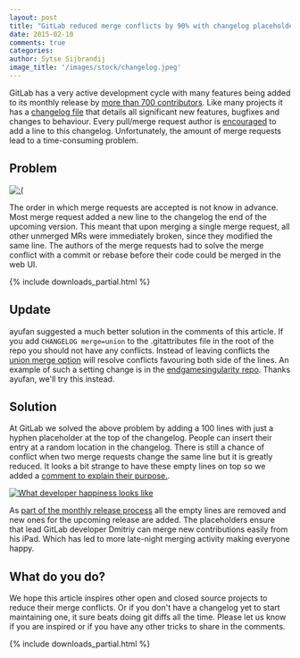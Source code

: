 ```yaml
---
layout: post
title: "GitLab reduced merge conflicts by 90% with changelog placeholders"
date: 2015-02-10
comments: true
categories:
author: Sytse Sijbrandij
image_title: '/images/stock/changelog.jpeg'
---
```


GitLab has a very active development cycle with many features being added to its monthly release by
[more than 700 contributors](http://contributors.gitlab.com/).
Like many projects it has a
[changelog file](https://gitlab.com/gitlab-org/gitlab-ce/blob/master/CHANGELOG)
that details all significant new features, bugfixes and changes to behaviour.
Every pull/merge request author is [encouraged](https://gitlab.com/gitlab-org/gitlab-ce/blob/master/CONTRIBUTING.md#merge-request-guidelines)
to add a line to this changelog. Unfortunately, the amount of merge requests lead to a time-consuming problem.

<!-- more -->

## Problem

[![:(](/images/conflict.png)](/images/conflict.png)

The order in which merge requests are accepted is not know in advance.
Most merge request added a new line to the changelog the end of the upcoming version.
This meant that upon merging a single merge request, all other unmerged MRs were immediately broken, since they modified the same line.
The authors of the merge requests had to solve the merge conflict with a commit or rebase before their code could be merged in the web UI.

{% include downloads_partial.html %}

## Update

ayufan suggested a much better solution in the comments of this article.
If you add `CHANGELOG merge=union` to the .gitattributes file in the root of the repo you should not have any conflicts.
Instead of leaving conflicts the [union merge option](http://git-scm.com/docs/git-merge-file) will resolve conflicts favouring both side of the lines.
An example of such a setting change is in the [endgamesingularity repo](https://code.google.com/p/endgame-singularity/source/browse/.gitattributes).
Thanks ayufan, we'll try this instead.

## Solution

At GitLab we solved the above problem by adding a 100 lines with just a hyphen placeholder at the top of the changelog.
People can insert their entry at a random location in the changelog.
There is still a chance of conflict when two merge requests change the same line but it is greatly reduced.
It looks a bit strange to have these empty lines on top so we added a [comment to explain their purpose.](https://gitlab.com/gitlab-org/gitlab-ce/blob/master/CHANGELOG#L1).

[![What developer happiness looks like](/images/accept.png)](/images/accept.png)

As [part of the monthly release process](https://gitlab.com/gitlab-org/gitlab-ce/blob/master/doc/release/monthly.md#prepare-changelog-for-next-release) all the empty lines are removed and new ones for the upcoming release are added.
The placeholders ensure that lead GitLab developer Dmitriy can merge new contributions easily from his iPad.
Which has led to more late-night merging activity making everyone happy.

## What do you do?

We hope this article inspires other open and closed source projects to reduce their merge conflicts.
Or if you don't have a changelog yet to start maintaining one, it sure beats doing git diffs all the time.
Please let us know if you are inspired or if you have any other tricks to share in the comments.

{% include downloads_partial.html %}

